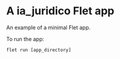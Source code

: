 # A ia_juridico Flet app

An example of a minimal Flet app.

To run the app:

```
flet run [app_directory]
```